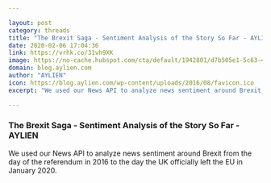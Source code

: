 ```yaml
---

layout: post
category: threads
title: "The Brexit Saga - Sentiment Analysis of the Story So Far - AYLIEN"
date: 2020-02-06 17:04:36
link: https://vrhk.co/31vh9XK
image: https://no-cache.hubspot.com/cta/default/1942801/d7b505e1-5c63-4806-a20d-b23b80609d4d.png
domain: blog.aylien.com
author: "AYLIEN"
icon: https://blog.aylien.com/wp-content/uploads/2016/08/favicon.ico
excerpt: "We used our News API to analyze news sentiment around Brexit from the day of the referendum in 2016 to the day the UK officially left the EU in January 2020."

---
```


### The Brexit Saga - Sentiment Analysis of the Story So Far - AYLIEN

We used our News API to analyze news sentiment around Brexit from the day of the referendum in 2016 to the day the UK officially left the EU in January 2020.